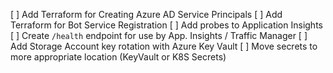   [ ] Add Terraform for Creating Azure AD Service Principals
  [ ] Add Terraform for Bot Service Registration
  [ ] Add probes to Application Insights
    [ ] Create `/health` endpoint for use by App. Insights / Traffic Manager
  [ ] Add Storage Account key rotation with Azure Key Vault
    [ ] Move secrets to more appropriate location (KeyVault or K8S Secrets)
